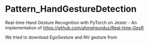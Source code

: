 # Pattern_HandGestureDetection
Real-time Hand Gesture Recognition with PyTorch on Jester - An implementation of https://github.com/ahmetgunduz/Real-time-GesR


We tried to download EgoGesture and NV gesture from 
